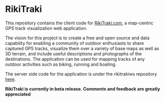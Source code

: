 # RikiTraki

This repository contains the client code for [RikiTraki.com](http://rikitraki.com), a map-centric GPS track visualization web application.

The vision for this project is to create a free and open source and data capability for enabling a community of outdoor enthusiasts to share captured GPS tracks, visualize them over a variety of base maps as well as 3D terrain, and include useful descriptions and photographs of the destinations. The application can be used for mapping tracks of any outdoor activities such as biking, running and boating.

The server side code for the application is under the rikitrakiws repository [here](https://github.com/jimmyangel/rikitrakiws).

**RikiTraki is currently in beta release. Comments and feedback are greatly appreciated**
